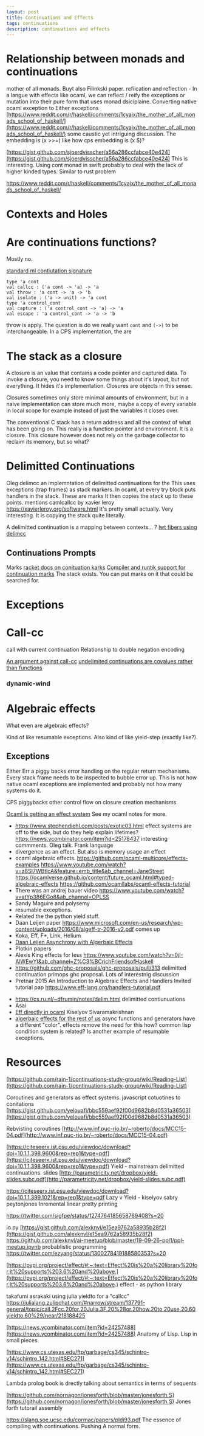 ```yaml
---
layout: post
title: Continuations and Effects
tags: continuations
description: continuations and effects
---
```

# Relationship between monads and continuations
mother of all monads. Buyt also Filinkski paper. refiication and reflection - In a langue with  effects like ocaml, we can reflect / reify the exceptions or mutation into their pure form that uses monad dsiciplaine. Converting native ocaml exception to Either exceptions [https://www.reddit.com/r/haskell/comments/1cyajx/the_mother_of_all_monads_school_of_haskell/](https://www.reddit.com/r/haskell/comments/1cyajx/the_mother_of_all_monads_school_of_haskell/) some caustic yet intriguing discussion. The embedding is (x >>=) like how cps embedding is (x $)?

[https://gist.github.com/sjoerdvisscher/a56a286ccfabce40e424](https://gist.github.com/sjoerdvisscher/a56a286ccfabce40e424) This is interesting. Using cont monad in swift probably to deal with the lack of higher kinded types. Similar to rust problem

https://www.reddit.com/r/haskell/comments/1cyajx/the_mother_of_all_monads_school_of_haskell/

# Contexts and Holes


# Are continuations functions?
Mostly no.

[standard ml contiutation signature](https://www.smlnj.org/doc/SMLofNJ/pages/cont.html)
```
type 'a cont
val callcc : ('a cont -> 'a) -> 'a
val throw : 'a cont -> 'a -> 'b
val isolate : ('a -> unit) -> 'a cont
type 'a control_cont
val capture : ('a control_cont -> 'a) -> 'a
val escape : 'a control_cont -> 'a -> 'b
```
throw is apply. The question is do we really want `cont` and `(->)` to be interchangeable. In a CPS implementation, the are 

# The stack as a closure
A closure is an value that contains a code pointer and captured data. To invoke a closure, you need to know some things about it's layout, but not everything. It hides it's implementation. Closures are objects in this sense.

Closures sometimes only store minimal amounts of environment, but in a naive implementation can store much more, maybe a copy of every variable in local scope for example instead of just the variables it closes over.

The conventional C stack has a return address and all the context of what has been going on. This really is a function pointer and environment. It is a closure. This closure however does not rely on the garbage collector to reclaim its memory, but so what?


# Delimitted Continuations
Oleg delimcc an implemntation of delimitted continuations for the
This uses exceptions (trap frames) as stack markers. In ocaml, at every try block puts handlers in the stack. These are marks
It then copies the stack up to these points.
mentions camlcallcc by xavier leroy https://xavierleroy.org/software.html It's pretty small actually. Very interesting. It is copying the stack quite literally.


A delimitted continuation is a mapping between contexts... ?
[lwt fibers using delimcc](http://ambassadortothecomputers.blogspot.com/2010/08/mixing-monadic-and-direct-style-code.html)
## Continuations Prompts
[](https://stackoverflow.com/questions/29838344/what-exactly-is-a-continuation-prompt)

Marks
[racket docs on conituation karks](https://docs.racket-lang.org/reference/contmarks.html)
[Compiler and runtik support for continuation marks](https://www.cs.utah.edu/plt/publications/pldi20-fd.pdf)
The stack exists. You can put marks on it that could be searched for.

# Exceptions

# Call-cc
call with current continuation
Relationship to double negation encoding


[An argument against call-cc](https://okmij.org/ftp/continuations/against-callcc.html)
[undelimited continuations are covalues rather than functions](https://okmij.org/ftp/continuations/undelimited.html)
### dynamic-wind

# Algebraic effects

What even are algebraic effects?

Kind of like resumable exceptions.
Also kind of like yield-step (exactly like?).
## Exceptions

Either Err a piggy backs error handling on the regular return mechanisms. Every stack frame needs to be inspected to bubble error up. This is not how native ocaml exceptions are implemented and probably not how many systems do it.

CPS piggybacks other control flow on closure creation mechanisms.



[Ocaml is getting an effect system](https://pldi21.sigplan.org/details/pldi-2021-papers/14/Retrofitting-Effect-Handlers-onto-OCaml) 
See my ocaml notes for more.

* https://www.stephendiehl.com/posts/exotic03.html effect systems are off to the side, but do they help explain lifetimes?  https://news.ycombinator.com/item?id=25178437 interesting commments. Oleg talk. Frank language
* divergence as an effect. But also is memory usage an effect 
* ocaml algebraic effects.  https://github.com/ocaml-multicore/effects-examples https://www.youtube.com/watch?v=z8SI7WBtlcA&feature=emb_title&ab_channel=JaneStreet https://ocamlverse.github.io/content/future_ocaml.html#typed-algebraic-effects https://github.com/ocamllabs/ocaml-effects-tutorial
* There was an andrej bauer video https://www.youtube.com/watch?v=atYp386EGo8&ab_channel=OPLSS
*  Sandy Maguire and polysemy
* resumable exceptions.
* Related the the python yield stuff. 
* Daan Leijen paper https://www.microsoft.com/en-us/research/wp-content/uploads/2016/08/algeff-tr-2016-v2.pdf comes up
* Koka, Eff, F*, Link, Helium
* [Daan Leijen Asynchrony with Algerbaic Effects](https://www.youtube.com/watch?v=hrBq8R_kxI0&ab_channel=Vercel)
* Plotkin papers
* Alexis King effects for less https://www.youtube.com/watch?v=0jI-AlWEwYI&ab_channel=Z%C3%BCrichFriendsofHaskell
* https://github.com/ghc-proposals/ghc-proposals/pull/313 delimitted continuation primops ghc proposal. Lots of interestnig discussion
* Pretnar 2015  An Introduction to Algebraic Effects and Handlers Invited tutorial pap https://www.eff-lang.org/handlers-tutorial.pdf
- https://cs.ru.nl/~dfrumin/notes/delim.html delimitted contiunuations
- Asai
- [Eff directly in ocaml](https://arxiv.org/pdf/1812.11664.pdf) Kiselyov Sivaramakrishnan  
- [algerbaic effects for the rest of us](https://overreacted.io/algebraic-effects-for-the-rest-of-us/) async functions and generators have a different "color". effects remove the need for this how?
common lisp condition system is related? Is another example of resumable exceptions.

# Resources
[https://github.com/rain-1/continuations-study-group/wiki/Reading-List](https://github.com/rain-1/continuations-study-group/wiki/Reading-List)

Coroutines and generators as effect systems. javascript cotuotines to conitations [https://gist.github.com/yelouafi/bbc559aef92f00d9682b8d0531a36503](https://gist.github.com/yelouafi/bbc559aef92f00d9682b8d0531a36503)

Rebvisting coroutines [http://www.inf.puc-rio.br/~roberto/docs/MCC15-04.pdf](http://www.inf.puc-rio.br/~roberto/docs/MCC15-04.pdf)

[https://citeseerx.ist.psu.edu/viewdoc/download?doi=10.1.1.398.9600&rep=rep1&type=pdf](https://citeseerx.ist.psu.edu/viewdoc/download?doi=10.1.1.398.9600&rep=rep1&type=pdf) Yield - mainstream delimitted continuations. slides [http://parametricity.net/dropbox/yield-slides.subc.pdf](http://parametricity.net/dropbox/yield-slides.subc.pdf)

https://citeseerx.ist.psu.edu/viewdoc/download?doi=10.1.1.399.1021&rep=rep1&type=pdf
Lazy v Yield - kiselyov sabry peytonjones
Inremental linear pretty printing

https://twitter.com/sigfpe/status/1274764185658769408?s=20

io.py [https://gist.github.com/alexknvl/e15ea9762a58935b28f2](https://gist.github.com/alexknvl/e15ea9762a58935b28f2)
https://github.com/alexknvl/ai-meetup/blob/master/19-09-26-ppl1/ppl-meetup.ipynb probablistic programming
https://twitter.com/ezyang/status/1300278419188580353?s=20

[https://pypi.org/project/effect/#:~:text=Effect%20is%20a%20library%20for,It%20supports%203.6%20and%20above.](https://pypi.org/project/effect/#:~:text=Effect%20is%20a%20library%20for,It%20supports%203.6%20and%20above.) effect - as python library

takafumi asrakaki using julia yieldto for a "callcc"
https://julialang.zulipchat.com/#narrow/stream/137791-general/topic/call.2Fcc.20for.20Julia.3F.20%28or.20how.20to.20use.20.60yieldto.60%29/near/218188425


[https://news.ycombinator.com/item?id=24257488](https://news.ycombinator.com/item?id=24257488) Anatomy of Lisp. Lisp in small pieces.

[https://www.cs.utexas.edu/ftp/garbage/cs345/schintro-v14/schintro_142.html#SEC271](https://www.cs.utexas.edu/ftp/garbage/cs345/schintro-v14/schintro_142.html#SEC271)

Lambda prolog book is drectly talking about semantics in terms of sequents

[https://github.com/nornagon/jonesforth/blob/master/jonesforth.S](https://github.com/nornagon/jonesforth/blob/master/jonesforth.S) Jones forth tutorail assembly

https://slang.soe.ucsc.edu/cormac/papers/pldi93.pdf The essence of compiling with continuations. Pushing A normal form.